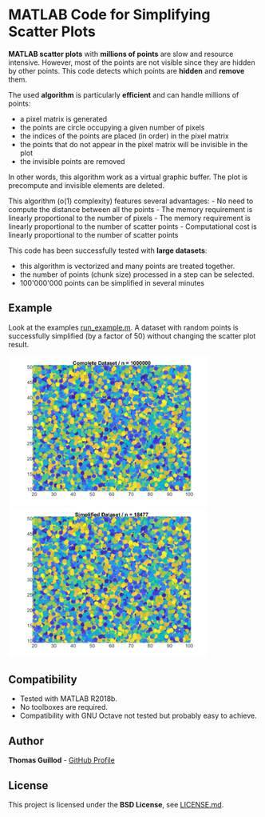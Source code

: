 # MATLAB Code for Simplifying Scatter Plots

**MATLAB scatter plots** with **millions of points** are slow and resource intensive.
However, most of the points are not visible since they are hidden by other points.
This code detects which points are **hidden** and **remove** them.

The used **algorithm** is particularly **efficient** and can handle millions of points:
* a pixel matrix is generated
* the points are circle occupying a given number of pixels
* the indices of the points are placed (in order) in the pixel matrix
* the points that do not appear in the pixel matrix will be invisible in the plot
* the invisible points are removed

In other words, this algorithm work as a virtual graphic buffer.
The plot is precompute and invisible elements are deleted.

This algorithm (o(1) complexity) features several advantages:
    - No need to compute the distance between all the points
    - The memory requirement is linearly proportional to the number of pixels
    - The memory requirement is linearly proportional to the number of scatter points
    - Computational cost is linearly proportional to the number of scatter points 

This code has been successfully tested with **large datasets**:
* this algorithm is vectorized and many points are treated together.
* the number of points (chunk size) processed in a step can be selected.
* 100'000'000 points can be simplified in several minutes

## Example

Look at the examples [run_example.m](run_example.m).
A dataset with random points is successfully simplified (by a factor of 50) without changing the scatter plot result.

<p float="middle">
    <img src="readme_img/complete_dataset.png" width="400">
    <img src="readme_img/simplified_dataset.png" width="400">
</p>

## Compatibility

* Tested with MATLAB R2018b.
* No toolboxes are required.
* Compatibility with GNU Octave not tested but probably easy to achieve.

## Author

**Thomas Guillod** - [GitHub Profile](https://github.com/otvam)

## License

This project is licensed under the **BSD License**, see [LICENSE.md](LICENSE.md).
